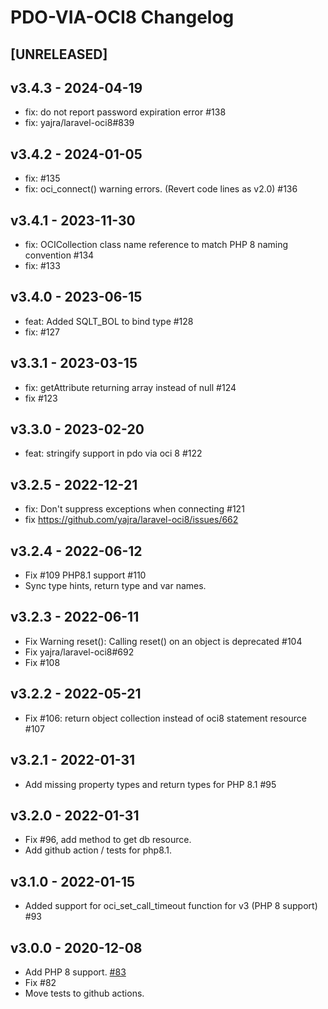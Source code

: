 # PDO-VIA-OCI8 Changelog

## [UNRELEASED]

## v3.4.3 - 2024-04-19

- fix: do not report password expiration error #138
- fix: yajra/laravel-oci8#839

## v3.4.2 - 2024-01-05

- fix: #135
- fix: oci_connect() warning errors. (Revert code lines as v2.0) #136

## v3.4.1 - 2023-11-30

- fix: OCICollection class name reference to match PHP 8 naming convention #134
- fix: #133

## v3.4.0 - 2023-06-15

- feat: Added SQLT_BOL to bind type #128
- fix: #127

## v3.3.1 - 2023-03-15

- fix: getAttribute returning array instead of null #124
- fix #123

## v3.3.0 - 2023-02-20

- feat: stringify support in pdo via oci 8 #122

## v3.2.5 - 2022-12-21

- fix: Don't suppress exceptions when connecting #121
- fix https://github.com/yajra/laravel-oci8/issues/662

## v3.2.4 - 2022-06-12

- Fix #109 PHP8.1 support #110
- Sync type hints, return type and var names.

## v3.2.3 - 2022-06-11

- Fix Warning reset(): Calling reset() on an object is deprecated #104
- Fix yajra/laravel-oci8#692 
- Fix #108

## v3.2.2 - 2022-05-21

- Fix #106: return object collection instead of oci8 statement resource #107

## v3.2.1 - 2022-01-31

- Add missing property types and return types for PHP 8.1 #95

## v3.2.0 - 2022-01-31

- Fix #96, add method to get db resource.
- Add github action / tests for php8.1.

## v3.1.0 - 2022-01-15

- Added support for oci_set_call_timeout function for v3 (PHP 8 support) #93

## v3.0.0 - 2020-12-08

- Add PHP 8 support. [#83](https://github.com/yajra/pdo-via-oci8/pull/83)
- Fix #82
- Move tests to github actions.

